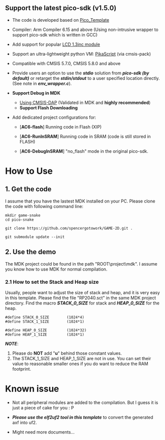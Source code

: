 ## Support the latest pico-sdk (v1.5.0)
- The code is developed based on [Pico_Template](https://github.com/GorgonMeducer/Pico_Template)

- Compiler: Arm Compiler 6.15 and above (Using non-intrusive wrapper to support pico-sdk which is written in GCC)

- Add support for popular [LCD 1.3inc module](https://www.waveshare.com/wiki/Pico-LCD-1.3) 

- Support an ultra-lightweight python VM: [PikaScript](https://github.com/pikasTech/pikascript) (via cmsis-pack)

- Compatible with CMSIS 5.7.0, CMSIS 5.8.0 and above

- Provide users an option to use the ***stdio*** solution from ***pico-sdk (by default)*** or retarget the ***stdin/stdout*** to a user specified location directly. (See note in ***env_wrapper.c***).

- **Support Debug in MDK**

  - [Using CMSIS-DAP](https://github.com/majbthrd/pico-debug) (Validated in MDK and **highly recommended**)
  - **Support Flash Downloading**

- Add dedicated project configurations for:
  - [**AC6-flash**] Running code in Flash (XIP)

  - [**AC6-RunInSRAM**] Running code in SRAM (code is still stored in FLASH)

  - [**AC6-DebugInSRAM**] "no_flash" mode in the original pico-sdk.

    


# How to Use

## 1. Get the code

I assume that you have the lastest MDK installed on your PC. Please clone the code with following command line:

```
mkdir game-snake
cd pico-snake

git clone https://github.com/spencergotowork/GAME-2D.git .

git submodule update --init
```

## 2. Use the demo

The MDK project could be found in the path "ROOT\project\mdk". I assume you know how to use MDK for normal compilation. 

### 2.1 How to set the Stack and Heap size

Usually, people want to adjust the size of stack and heap, and it is very easy in this template. Please find the file "RP2040.sct" in the same MDK project directory. Find the macro ***STACK_0_SIZE*** for stack and ***HEAP_0_SIZE*** for the heap.  



```
#define STACK_0_SIZE        (1024*4)
#define STACK_1_SIZE        (1024*1)

#define HEAP_0_SIZE         (1024*32)
#define HEAP_1_SIZE         (1024*1)
```

***NOTE***: 

1. Please do **NOT** add "**u**" behind those constant values. 
2. The STACK_1_SIZE and HEAP_1_SIZE are not in use. You can set their value to reasonable smaller ones if you do want to reduce the RAM footprint. 


# Known issue

- Not all peripheral modules are added to the compilation. But I guess it is just a piece of cake for you : P

- ***Please use the elf2uf2 tool in this template*** to convert the generated axf into uf2.

- Might need more documents...

